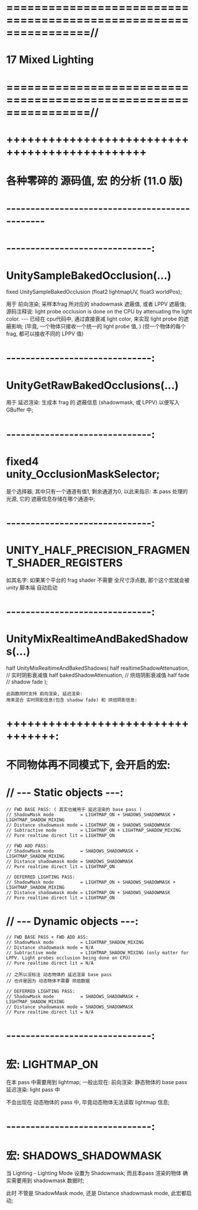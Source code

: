 # ================================================================//
#               17 Mixed Lighting
# ================================================================//



# ++++++++++++++++++++++++++++++++++++++++++++++ #
#          各种零碎的 源码值, 宏 的分析   (11.0 版)
# ---------------------------------------------- #




# ------------------------------:
#  UnitySampleBakedOcclusion(...)
fixed UnitySampleBakedOcclusion (float2 lightmapUV, float3 worldPos);

用于 前向渲染;
采样本frag 所对应的 shadowmask 遮蔽值, 或者 LPPV 遮蔽值;
源码注释说:
    light probe occlusion is done on the CPU by attenuating the light color.
    ---
    已经在 cpu代码中, 通过直接衰减 light color, 来实现 light probe 的遮蔽影响;
    (毕竟, 一个物体只接收一个统一的 light probe 值, )
    (但一个物体的每个 frag, 都可以接收不同的 LPPV 值)




# ------------------------------:
#  UnityGetRawBakedOcclusions(...)

用于 延迟渲染:
生成本 frag 的 遮蔽信息 (shadowmask, 或 LPPV)
以便写入 GBuffer 中;


# ------------------------------:
# fixed4 unity_OcclusionMaskSelector;
是个选择器;
其中只有一个通道有值1, 剩余通道为0, 以此来指示: 本 pass 处理的 光源, 它的 遮蔽信息存储在哪个通道中;


# ------------------------------:
#  UNITY_HALF_PRECISION_FRAGMENT_SHADER_REGISTERS
如其名字:
如果某个平台的 frag shader 不需要 全尺寸浮点数, 那个这个宏就会被 unity 脚本端 自动启动



# ------------------------------:
#  UnityMixRealtimeAndBakedShadows(...)
half UnityMixRealtimeAndBakedShadows(
    half realtimeShadowAttenuation, // 实时阴影衰减值
    half bakedShadowAttenuation,    // 烘焙阴影衰减值
    half fade                       // shadow fade 
);

    此函数同时支持 前向渲染, 延迟渲染:
    用来混合 实时阴影信息(包含 shadow fade) 和 烘焙阴影信息:

# +++++++++++++++++++++++++++++++++:
# 不同物体再不同模式下, 会开启的宏:

#   // --- Static objects ---:
    // FWD BASE PASS: ( 其实也被用于 延迟渲染的 base pass )
    // ShadowMask mode          = LIGHTMAP_ON + SHADOWS_SHADOWMASK + LIGHTMAP_SHADOW_MIXING
    // Distance shadowmask mode = LIGHTMAP_ON + SHADOWS_SHADOWMASK
    // Subtractive mode         = LIGHTMAP_ON + LIGHTMAP_SHADOW_MIXING
    // Pure realtime direct lit = LIGHTMAP_ON

    // FWD ADD PASS:
    // ShadowMask mode          = SHADOWS_SHADOWMASK + LIGHTMAP_SHADOW_MIXING
    // Distance shadowmask mode = SHADOWS_SHADOWMASK
    // Pure realtime direct lit = LIGHTMAP_ON

    // DEFERRED LIGHTING PASS:
    // ShadowMask mode          = LIGHTMAP_ON + SHADOWS_SHADOWMASK + LIGHTMAP_SHADOW_MIXING
    // Distance shadowmask mode = LIGHTMAP_ON + SHADOWS_SHADOWMASK
    // Pure realtime direct lit = LIGHTMAP_ON


#   // --- Dynamic objects ---:
    // FWD BASE PASS + FWD ADD ASS:
    // ShadowMask mode          = LIGHTMAP_SHADOW_MIXING
    // Distance shadowmask mode = N/A
    // Subtractive mode         = LIGHTMAP_SHADOW_MIXING (only matter for LPPV. Light probes occlusion being done on CPU)
    // Pure realtime direct lit = N/A

    // 之所以没标注 动态物体的 延迟渲染 base pass
    // 也许是因为 动态物体不需要 烘焙数据

    // DEFERRED LIGHTING PASS:
    // ShadowMask mode          = SHADOWS_SHADOWMASK + LIGHTMAP_SHADOW_MIXING
    // Distance shadowmask mode = SHADOWS_SHADOWMASK
    // Pure realtime direct lit = N/A


# ------------------------------:
# 宏: LIGHTMAP_ON
在本 pass 中需要用到 lightmap;
一般出现在:
    前向渲染: 静态物体的 base pass
    延迟渲染: light pass 中

不会出现在 动态物体的 pass 中, 毕竟动态物体无法读取 lightmap 信息;


# ------------------------------:
# 宏: SHADOWS_SHADOWMASK
当 Lighting - Lighting Mode 设置为 Shadowmask;
而且本pass 渲染的物体 确实需要用到 shadowmask 数据时;

此时 不管是 ShadowMask mode, 还是 Distance shadowmask mode, 此宏都启动;




